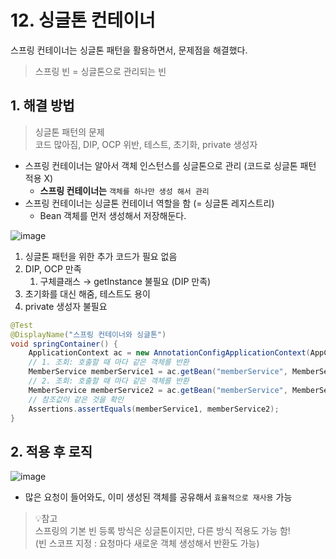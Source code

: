 # 12. 싱글톤 컨테이너

스프링 컨테이너는 싱글톤 패턴을 활용하면서, 문제점을 해결했다.

> 스프링 빈 = 싱글톤으로 관리되는 빈

## 1. 해결 방법

> 싱글톤 패턴의 문제  
코드 많아짐, DIP, OCP 위반, 테스트, 초기화, private 생성자

- 스프링 컨테이너는 알아서 객체 인스턴스를 싱글톤으로 관리 (코드로 싱글톤 패턴 적용 X)
    - **스프링 컨테이너는** `객체를 하나만 생성 해서 관리`
- 스프링 컨테이너는 싱글톤 컨테이너 역할을 함 (= 싱글톤 레지스트리)
    - Bean 객체를 먼저 생성해서 저장해둔다.

![image](https://user-images.githubusercontent.com/42997924/181345254-e1a27c46-7eff-42f5-a8a2-68298d95693b.png)

1. 싱글톤 패턴을 위한 추가 코드가 필요 없음
2. DIP, OCP 만족
    1. 구체클래스 → getInstance 불필요 (DIP 만족)
3. 초기화를 대신 해줌, 테스트도 용이
4. private 생성자 불필요

```java
@Test
@DisplayName("스프링 컨테이너와 싱글톤")
void springContainer() {
    ApplicationContext ac = new AnnotationConfigApplicationContext(AppConfig.class);
    // 1. 조회: 호출할 때 마다 같은 객체를 반환
    MemberService memberService1 = ac.getBean("memberService", MemberService.class);
    // 2. 조회: 호출할 때 마다 같은 객체를 반환
    MemberService memberService2 = ac.getBean("memberService", MemberService.class);
    // 참조값이 같은 것을 확인
    Assertions.assertEquals(memberService1, memberService2);
}
```

## 2. 적용 후 로직

![image](https://user-images.githubusercontent.com/42997924/181345274-60d17c68-a6f8-492f-b9ab-4ec7e91726db.png)

- 많은 요청이 들어와도, 이미 생성된 객체를 공유해서 `효율적으로 재사용` 가능

> 💡참고   
스프링의 기본 빈 등록 방식은 싱글톤이지만, 다른 방식 적용도 가능 함!    
(빈 스코프 지정 : 요청마다 새로운 객체 생성해서 반환도 가능)
